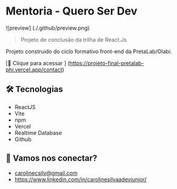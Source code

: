 # Mentoria - Quero Ser Dev

![preview] (./.github/preview.png)

> Projeto de conclusão da trilha de React.Js

Projeto construido do ciclo formativo front-end da PretaLab/Olabi.

[🔗 Clique para acessar ] (https://projeto-final-pretalab-phi.vercel.app/contact)

## 🛠️ Tecnologias

- ReactJS
- Vite
- npm
- Vercel
- Realtime Database
- Github

## 🤎 Vamos nos conectar?

- carolinecsilv@gmail.com
- https://www.linkedin.com/in/carolinesilvaadevjunior/
